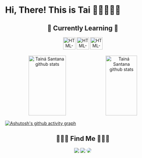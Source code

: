 <h1>Hi, There! This is Tai 🧝🏽‍♀️👋🏾 </h1> 

<div align="center">
  <h2>🌱 Currently Learning 🌱 </h2>
  <img height="40px" width="40px" src="https://cdn.jsdelivr.net/gh/devicons/devicon/icons/html5/html5-original.svg" alt="HTML-icone"/>  
  <img height="40px" width="40px" src="https://cdn.jsdelivr.net/gh/devicons/devicon/icons/css3/css3-original.svg" alt="HTML-icone"/>
  <img height="40px" width="40px" src="https://cdn.jsdelivr.net/gh/devicons/devicon/icons/javascript/javascript-original.svg" alt="HTML-icone"/>
</div>

<div align="center">  
  <br>
  <img width="49%" height="195px" src="https://github-readme-stats-sigma-five.vercel.app/api?username=narakushi&show_icons=true&count_private=true&hide_border=false&title_color=DC143C&icon_color=DC143C&text_color=FFB6C1&bg_color=0d1116" alt="Tainá Santana github stats"/> 
  <img width="45%" height="195px" src="https://github-readme-stats-sigma-five.vercel.app/api/top-langs/?username=narakushi&layout=compact&hide_border=false&title_color=DC143C&text_color=FFB6C1&bg_color=0d1117" alt="Tainá Santana github stats"/>
</div>

[![Ashutosh's github activity graph](https://github-readme-activity-graph.vercel.app/graph?username=narakushi&bg_color=0d1117&color=DC143C&line=b13583&point=ff9494&area=true&hide_border=true)](https://github.com/ashutosh00710/github-readme-activity-graph)


<div align="center"> 
   <h2>🧝🏾‍♀️ Find Me 🧝🏾‍♀️</h2>
  <a href="https://instagram.com/nanacode_?igshid=ZDdkNTZiNTM=" target="_blank"><img src="https://img.shields.io/badge/-Instagram-%23E4405F?style=for-the-badge&logo=instagram&logoColor=white"></a>
  <a href="https://myaccount.google.com/?utm_source=OGB&tab=mk&authuser=0&utm_medium=app" target="_blank"><img src="https://img.shields.io/badge/-Gmail-%23333?style=for-the-badge&logo=gmail&logoColor=white"></a>
  <a href="https://www.linkedin.com/in/tain%C3%A1-santana-11583a238/" target="_blank"><img src="https://img.shields.io/badge/-LinkedIn-%230077B5?style=for-the-badge&logo=linkedin&logoColor=white" style="border-radius: 30px"></a> 
</div>
 

